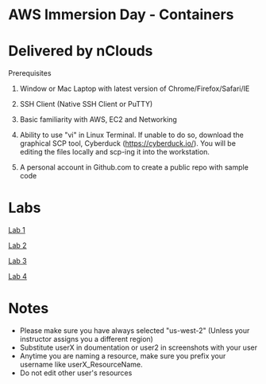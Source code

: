 # AWS Immersion Day - Containers

# Delivered by nClouds

Prerequisites

1) Window or Mac Laptop with latest version of Chrome/Firefox/Safari/IE

2) SSH Client (Native SSH Client or PuTTY)

3) Basic familiarity with AWS, EC2 and Networking 

4) Ability to use "vi" in Linux Terminal. If unable to do so, download the graphical SCP tool, Cyberduck (https://cyberduck.io/). You will be editing the files locally and scp-ing it into the workstation.

5) A personal account in Github.com to create a public repo with sample code


# Labs

[Lab 1](https://github.com/nclouds/immersion-day-eks/blob/master/lab1/README.md)

[Lab 2](https://github.com/nclouds/immersion-day-eks/blob/master/lab2/README.md)

[Lab 3](https://github.com/nclouds/immersion-day-eks/blob/master/lab3/README.md)

[Lab 4](https://github.com/nclouds/immersion-day-eks/blob/master/lab4/README.md)




# Notes

* Please make sure you have always selected "us-west-2" (Unless your instructor assigns you a different region)
* Substitute userX in doumentation or user2 in screenshots with your user
* Anytime you are naming a resource, make sure you prefix your username like userX_ResourceName.
* Do not edit other user's resources

